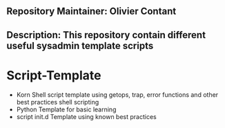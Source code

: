 ## Repository Maintainer:  Olivier Contant ##
## Description: This repository contain different useful sysadmin template scripts ##

# Script-Template
- Korn Shell script template using getops, trap, error functions and other best practices shell scripting
- Python Template for basic learning
- script init.d Template using known best practices
